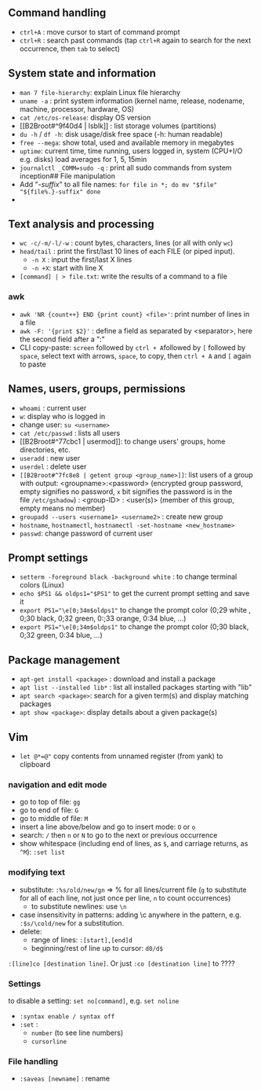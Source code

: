 
## Command handling
- `ctrl+A` : move cursor to start of command prompt
- `ctrl+R` : search past commands (tap `ctrl+R` again to search for the next occurrence, then `tab` to select)

## System state and information
- `man 7 file-hierarchy`: explain Linux file hierarchy
- `uname -a` : print system information (kernel name, release, nodename, machine, processor, hardware, OS)
- `cat /etc/os-release`: display OS version
- [[B2Broot#^9f40d4 | lsblk]] : list storage volumes (partitions)
- `du -h` / `df -h`: disk usage/disk free space (-h: human readable)
- `free --mega`: show total, used and available memory in megabytes
- `uptime`: current time, time running, users logged in, system (CPU+I/O e.g. disks) load averages for 1, 5, 15min
- `journalctl _COMM=sudo -q` : print all sudo commands from system inception## File manipulation
- Add "*-suffix*" to all file names: ```for file in *; do
						        mv "$file" "${file%.}-suffix"
							done```
- 
## Text analysis and processing
- `wc -c/-m/-l/-w` : count bytes, characters, lines (or all with only `wc`)
- `head/tail` : print the first/last 10 lines of each FILE (or piped input).
	- `-n X` : input the first/last X lines
	- `-n +X`: start with line X
- `[command] | > file.txt`: write the results of a command to a file
### awk
- `awk 'NR {count++} END {print count} <file>'`: print number of lines in a file
- `awk -F: '{print $2}'` : define a field as separated by \<separator>, here the second field after a ":"
- CLI copy-paste: `screen` followed by `ctrl + A`followed by `[` followed by `space`, select text with arrows, `space`, to copy, then `ctrl + A` and `[` again to paste

## Names, users,  groups, permissions
- `whoami` : current user
- `w`: display who is logged in 
- change user: `su <username>`
- `cat /etc/passwd` : lists all users
- [[B2Broot#^77cbc1 | usermod]]: to change users' groups, home directories, etc.
- `useradd` : new user
- `userdel` : delete user
- `[[B2Broot#^7fc8e8 | getent group <group_name>]]`: list users of a group with output: \<groupname>:\<password> (encrypted group password, empty signifies no password, `x` bit signifies the password is in the file `/etc/gshadow`) : \<group-ID> : \<user(s)> (member of this group, empty means no member)
- `groupadd --users <username1> <username2>` : create new group
- `hostname`, `hostnamectl`, `hostnamectl -set-hostname <new_hostname>`
- `passwd`: change password of current user

## Prompt settings
- `setterm -foreground black -background white` : to change terminal colors (Linux)
- `echo $PS1 && oldps1="$PS1"` to get the current prompt setting and save it
- `export PS1="\e[0;34m$oldps1"` to change the prompt color (0;29 white , 0;30 black, 0;32 green, 0:;33 orange, 0:34 blue, ...)
- `export PS1="\e[0;34m$oldps1"` to change the prompt color (0;30 black, 0;32 green, 0:34 blue, ...)

## Package management
- `apt-get install <package>` : download and install a package
- `apt list --installed lib*` : list all installed packages starting with "lib"
- `apt search <package>`: search for a given term(s) and display matching packages
- `apt show <package>`: display details about a given package(s)


## Vim
- `let @*=@"` copy contents from unnamed register (from yank) to clipboard

### navigation and edit mode
- go to top of file: `gg`
- go to end of file: `G`
- go to middle of file: `M`
- insert a line above/below and go to insert mode: `O` or `o`
- search: `/` then `n` or `N` to go to the next or previous occurrence
- show whitespace (including end of lines, as `$`, and carriage returns, as `^M`): `:set list`

### modifying text
- substitute: `:%s/old/new/gn` => % for all lines/current file (`g` to substitute for all of each line, not just once per line, `n` to count occurrences)
	- to substitute newlines: use `\n`
- case insensitivity in patterns: adding \c anywhere in the pattern, e.g. `:$s/\cold/new` for a substitution.
- delete:
	- range of lines: `:[start],[end]d`
	- beginning/rest of line up to cursor: `d0/d$`

`:[line]co [destination line]`. Or just `:co [destination line]` to  ????


### Settings

to disable a setting: `set no[command]`, e.g. `set noline`
- `:syntax enable / syntax off`
- `:set` :
	- `number` (to see line numbers)
	- `cursorline`

### File handling
- `:saveas [newname]` : rename
